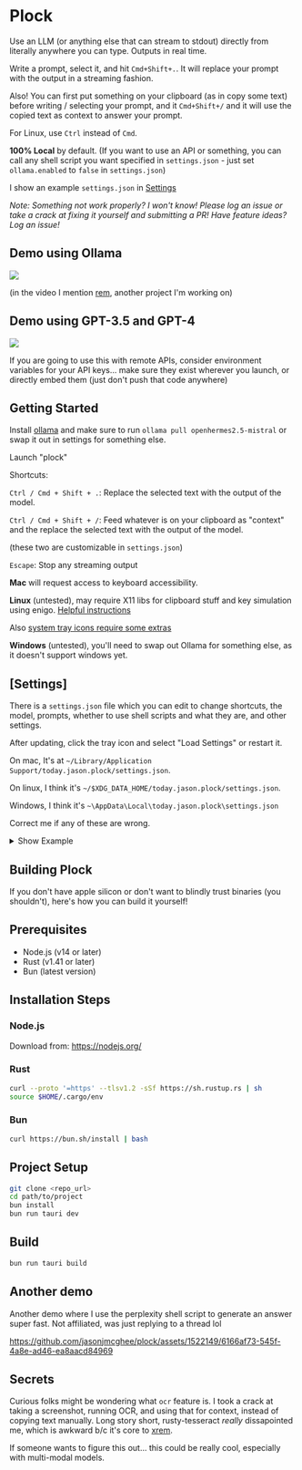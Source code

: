 # Plock

Use an LLM (or anything else that can stream to stdout) directly from literally anywhere you can type. Outputs in real time.

Write a prompt, select it, and hit `Cmd+Shift+.`. It will replace your prompt with the output in a streaming fashion.

Also! You can first put something on your clipboard (as in copy some text) before writing / selecting your prompt, and it `Cmd+Shift+/` and it will use the copied text as context to answer your prompt.

For Linux, use `Ctrl` instead of `Cmd`.

**100% Local** by default. (If you want to use an API or something, you can call any shell script you want specified in `settings.json` - just set `ollama.enabled` to `false` in `settings.json`)

I show an example `settings.json` in [Settings](#settings)

_Note: Something not work properly? I won't know! Please log an issue or take a crack at fixing it yourself and submitting a PR! Have feature ideas? Log an issue!_

## Demo using Ollama
<a href="https://www.loom.com/share/fed267e695d145c88e6bff7e631da8e0">
  <img style="max-width:300px;" src="https://cdn.loom.com/sessions/thumbnails/fed267e695d145c88e6bff7e631da8e0-with-play.gif">
</a>

(in the video I mention [rem](https://github.com/jasonjmcghee/rem), another project I'm working on)

## Demo using GPT-3.5 and GPT-4
<a href="https://www.loom.com/share/756220f3f5e249d5b4d5b759e9f9add3">
  <img style="max-width:300px;" src="https://cdn.loom.com/sessions/thumbnails/756220f3f5e249d5b4d5b759e9f9add3-with-play.gif">
</a>

If you are going to use this with remote APIs, consider environment variables for your API keys... make sure they exist wherever you launch, or directly embed them (just don't push that code anywhere)

## Getting Started

Install [ollama](https://github.com/jmorganca/ollama) and make sure to run `ollama pull openhermes2.5-mistral` or swap it out in settings for something else.

Launch "plock"

Shortcuts:

`Ctrl / Cmd + Shift + .`: Replace the selected text with the output of the model.

`Ctrl / Cmd + Shift + /`: Feed whatever is on your clipboard as "context" and the replace the selected text with the output of the model.

(these two are customizable in `settings.json`)

`Escape`: Stop any streaming output

**Mac** will request access to keyboard accessibility.

**Linux** (untested), may require X11 libs for clipboard stuff and key simulation using enigo. [Helpful instructions](https://github.com/enigo-rs/enigo/tree/main#runtime-dependencies)

Also [system tray icons require some extras](https://tauri.app/v1/guides/features/system-tray/#linux-setup)

**Windows** (untested), you'll need to swap out Ollama for something else, as it doesn't support windows yet.

## [Settings]

There is a `settings.json` file which you can edit to change shortcuts, the model, 
prompts, whether to use shell scripts and what they are, and other settings.

After updating, click the tray icon and select "Load Settings" or restart it.

On mac, It's at `~/Library/Application Support/today.jason.plock/settings.json`.

On linux, I think it's `~/$XDG_DATA_HOME/today.jason.plock/settings.json`.

Windows, I think it's `~\AppData\Local\today.jason.plock\settings.json`

Correct me if any of these are wrong.

<details>
  <summary>Show Example</summary>

```json
{
  "environment": {},
  "ollama": {
    "enabled": true,
    "ollama_model": "openhermes2.5-mistral"
  },
  "custom_commands": {
    "index": 0,
    "custom_commands": [
      {
        "name": "gpt",
        "command": [
          "bash",
          "/Users/jason/workspace/plock/scripts/gpt.sh"
        ]
      }
    ]
  },
  "custom_prompts": {
    "basic_index": 0,
    "with_context_index": 1,
    "custom_prompts": [
      {
        "name": "default basic",
        "prompt": "Say hello, then {}"
      },
      {
        "name": "default with context",
        "prompt": "I will ask you to do something. Below is some extra context to help do what I ask. --------- {} --------- Given the above context, please, {}. DO NOT OUTPUT ANYTHING ELSE."
      }
    ]
  },
  "shortcuts": {
    "basic": "CmdOrControl+Shift+.",
    "with_context": "CmdOrControl+Shift+/"
  }
}
```
</details>


## Building Plock
If you don't have apple silicon or don't want to blindly trust binaries (you shouldn't), here's how you can build it yourself!

## Prerequisites

- Node.js (v14 or later)
- Rust (v1.41 or later)
- Bun (latest version)

## Installation Steps

### Node.js

Download from: https://nodejs.org/

### Rust

```bash
curl --proto '=https' --tlsv1.2 -sSf https://sh.rustup.rs | sh
source $HOME/.cargo/env
```

### Bun

```bash
curl https://bun.sh/install | bash
```

## Project Setup

```bash
git clone <repo_url>
cd path/to/project
bun install
bun run tauri dev
```

## Build

```bash
bun run tauri build
```

## Another demo

Another demo where I use the perplexity shell script to generate an answer super fast.
Not affiliated, was just replying to a thread lol

https://github.com/jasonjmcghee/plock/assets/1522149/6166af73-545f-4a8e-ad46-ea8aacd84969

## Secrets

Curious folks might be wondering what `ocr` feature is. I took a crack at taking a screenshot,
running OCR, and using that for context, instead of copying text manually. Long story short,
rusty-tesseract _really_ dissapointed me, which is awkward b/c it's core to [xrem](https://github.com/jasonjmcghee/xrem).

If someone wants to figure this out... this could be really cool, especially with multi-modal models.
